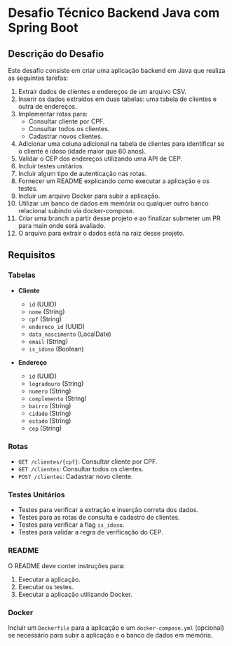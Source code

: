 # Desafio Técnico Backend Java com Spring Boot

## Descrição do Desafio

Este desafio consiste em criar uma aplicação backend em Java que realiza as seguintes tarefas:

1. Extrair dados de clientes e endereços de um arquivo CSV.
2. Inserir os dados extraídos em duas tabelas: uma tabela de clientes e outra de endereços.
3. Implementar rotas para:
   - Consultar cliente por CPF.
   - Consultar todos os clientes.
   - Cadastrar novos clientes.
4. Adicionar uma coluna adicional na tabela de clientes para identificar se o cliente é idoso (idade maior que 60 anos).
5. Validar o CEP dos endereços utilizando uma API de CEP.
6. Incluir testes unitários.
7. Incluir algum tipo de autenticação nas rotas.
8. Fornecer um README explicando como executar a aplicação e os testes.
9. Incluir um arquivo Docker para subir a aplicação.
10. Utilizar um banco de dados em memória ou qualquer outro banco relacional subindo via docker-compose.
11. Criar uma branch a partir desse projeto e ao finalizar submeter um PR para main onde será avaliado.
12. O arquivo para extrair o dados está na raiz desse projeto.

## Requisitos

### Tabelas

- **Cliente**
  - `id` (UUID)
  - `nome` (String)
  - `cpf` (String)
  - `endereco_id` (UUID)
  - `data_nascimento` (LocalDate)
  - `email` (String)
  - `is_idoso` (Boolean)

- **Endereço**
  - `id` (UUID)
  - `logradouro` (String)
  - `numero` (String)
  - `complemento` (String)
  - `bairro` (String)
  - `cidade` (String)
  - `estado` (String)
  - `cep` (String)

### Rotas

- `GET /clientes/{cpf}`: Consultar cliente por CPF.
- `GET /clientes`: Consultar todos os clientes.
- `POST /clientes`: Cadastrar novo cliente.

### Testes Unitários

- Testes para verificar a extração e inserção correta dos dados.
- Testes para as rotas de consulta e cadastro de clientes.
- Testes para verificar a flag `is_idoso`.
- Testes para validar a regra de verificação do CEP.

### README

O README deve conter instruções para:

1. Executar a aplicação.
2. Executar os testes.
3. Executar a aplicação utilizando Docker.

### Docker

Incluir um `Dockerfile` para a aplicação e um `docker-compose.yml` (opcional) se necessário para subir a aplicação e o banco de dados em memória.

